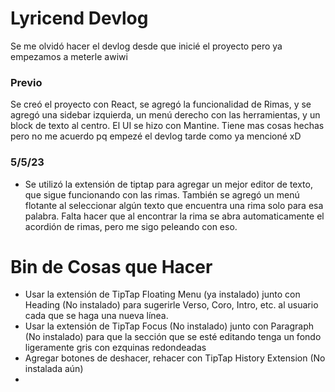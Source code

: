 # Lyricend Devlog
Se me olvidó hacer el devlog desde que inicié el proyecto pero ya empezamos a meterle awiwi
### Previo
Se creó el proyecto con React, se agregó la funcionalidad de Rimas, y se agregó una sidebar izquierda, un menú derecho con las herramientas, y un block de texto al centro. El UI se hizo con Mantine. Tiene mas cosas hechas pero no me acuerdo pq empezé el devlog tarde como ya mencioné xD
### 5/5/23
- Se utilizó la extensión de tiptap para agregar un mejor editor de texto, que sigue funcionando con las rimas. También se agregó un menú flotante al seleccionar algún texto que encuentra una rima solo para esa palabra. Falta hacer que al encontrar la rima se abra automaticamente el acordión de rimas, pero me sigo peleando con eso.

# Bin de Cosas que Hacer
- Usar la extensión de TipTap Floating Menu (ya instalado) junto con Heading (No instalado) para sugerirle Verso, Coro, Intro, etc. al usuario cada que se haga una nueva línea.
- Usar la extensión de TipTap Focus (No instalado) junto con Paragraph (No instalado) para que la sección que se esté editando tenga un fondo ligeramente gris con ezquinas redondeadas
- Agregar botones de deshacer, rehacer con TipTap History Extension (No instalada aún)
- 